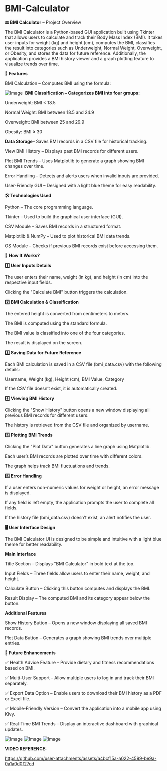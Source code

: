 # BMI-Calculator

**⚖️ BMI Calculator** – Project Overview

The BMI Calculator is a Python-based GUI application built using Tkinter that allows users to calculate and track their Body Mass Index (BMI). It takes user inputs for weight (kg) and height (cm), computes the BMI, classifies the result into categories such as Underweight, Normal Weight, Overweight, or Obesity, and stores the data for future reference. Additionally, the application provides a BMI history viewer and a graph plotting feature to visualize trends over time.

**🌟 Features**

BMI Calculation – Computes BMI using the formula:

![Image](https://github.com/user-attachments/assets/afce3c09-0ec9-44a0-a4aa-9e836e4247f7)
​
**BMI Classification – Categorizes BMI into four groups:**

Underweight: BMI < 18.5

Normal Weight: BMI between 18.5 and 24.9

Overweight: BMI between 25 and 29.9

Obesity: BMI ≥ 30

**Data Storage**– Saves BMI records in a CSV file for historical tracking.

View BMI History – Displays past BMI records for different users.

Plot BMI Trends – Uses Matplotlib to generate a graph showing BMI changes over time.

Error Handling – Detects and alerts users when invalid inputs are provided.

User-Friendly GUI – Designed with a light blue theme for easy readability.

**🛠️ Technologies Used**

Python – The core programming language.

Tkinter – Used to build the graphical user interface (GUI).

CSV Module – Saves BMI records in a structured format.

Matplotlib & NumPy – Used to plot historical BMI data trends.

OS Module – Checks if previous BMI records exist before accessing them.

**🚀 How It Works?**

**1️⃣ User Inputs Details**

The user enters their name, weight (in kg), and height (in cm) into the respective input fields.

Clicking the "Calculate BMI" button triggers the calculation.

**2️⃣ BMI Calculation & Classification**

The entered height is converted from centimeters to meters.

The BMI is computed using the standard formula.

The BMI value is classified into one of the four categories.

The result is displayed on the screen.

**3️⃣ Saving Data for Future Reference**

Each BMI calculation is saved in a CSV file (bmi_data.csv) with the following details:

Username, Weight (kg), Height (cm), BMI Value, Category

If the CSV file doesn’t exist, it is automatically created.

**4️⃣ Viewing BMI History**

Clicking the "Show History" button opens a new window displaying all previous BMI records for different users.

The history is retrieved from the CSV file and organized by username.

**5️⃣ Plotting BMI Trends**

Clicking the "Plot Data" button generates a line graph using Matplotlib.

Each user’s BMI records are plotted over time with different colors.

The graph helps track BMI fluctuations and trends.

**6️⃣ Error Handling**

If a user enters non-numeric values for weight or height, an error message is displayed.

If any field is left empty, the application prompts the user to complete all fields.

If the history file (bmi_data.csv) doesn’t exist, an alert notifies the user.

**🖥️ User Interface Design**

The BMI Calculator UI is designed to be simple and intuitive with a light blue theme for better readability.

**Main Interface**

Title Section – Displays "BMI Calculator" in bold text at the top.

Input Fields – Three fields allow users to enter their name, weight, and height.

Calculate Button – Clicking this button computes and displays the BMI.

Result Display – The computed BMI and its category appear below the button.

**Additional Features**

Show History Button – Opens a new window displaying all saved BMI records.

Plot Data Button – Generates a graph showing BMI trends over multiple entries.

**📌 Future Enhancements**

✅ Health Advice Feature – Provide dietary and fitness recommendations based on BMI.

✅ Multi-User Support – Allow multiple users to log in and track their BMI separately.

✅ Export Data Option – Enable users to download their BMI history as a PDF or Excel file.

✅ Mobile-Friendly Version – Convert the application into a mobile app using Kivy.

✅ Real-Time BMI Trends – Display an interactive dashboard with graphical updates.


![Image](https://github.com/user-attachments/assets/934cb529-0f9a-438b-b7fe-b6f47d3097e5)
![Image](https://github.com/user-attachments/assets/a3453bd7-cb68-4049-9e10-a0e06667b759)
![Image](https://github.com/user-attachments/assets/17a774eb-b9c6-42e6-b92c-cb3d32c0bb8c)

**VIDEO REFERENCE:**

https://github.com/user-attachments/assets/a4bcf15a-a022-4599-be9a-0a1a0d0f27cd
